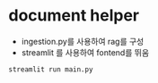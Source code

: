 
# document helper
- ingestion.py를 사용하여 rag를 구성
- streamlit 를 사용하여 fontend를 뛰움
```
streamlit run main.py
```